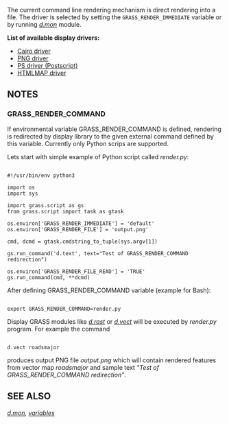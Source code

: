 

The current command line rendering mechanism is direct rendering into
a file. The driver is selected by setting
the `GRASS_RENDER_IMMEDIATE` variable or by
running *[d.mon](d.mon.html)* module.

**List of available display drivers:**

* [Cairo driver](cairodriver.html)
* [PNG driver](pngdriver.html)
* [PS driver (Postscript)](psdriver.html)
* [HTMLMAP driver](htmldriver.html)

## NOTES

### GRASS\_RENDER\_COMMAND

If environmental variable GRASS\_RENDER\_COMMAND is defined,
rendering is redirected by display library to the given external command
defined by this variable. Currently only Python scrips are supported.

Lets start with simple example of Python script called *render.py*:

```

#!/usr/bin/env python3

import os
import sys

import grass.script as gs
from grass.script import task as gtask

os.environ['GRASS_RENDER_IMMEDIATE'] = 'default'
os.environ['GRASS_RENDER_FILE'] = 'output.png'

cmd, dcmd = gtask.cmdstring_to_tuple(sys.argv[1])

gs.run_command('d.text', text="Test of GRASS_RENDER_COMMAND redirection")

os.environ['GRASS_RENDER_FILE_READ'] = 'TRUE'
gs.run_command(cmd, **dcmd)

```

After defining GRASS\_RENDER\_COMMAND variable (example for Bash):

```

export GRASS_RENDER_COMMAND=render.py

```

Display GRASS modules like *[d.rast](d.rast.html)*
or *[d.vect](d.vect.html)* will be executed
by *render.py* program.
For example the command

```

d.vect roadsmajor

```

produces output PNG file *output.png* which will contain rendered
features from vector map *roadsmajor* and sample text *"Test of
GRASS\_RENDER\_COMMAND redirection"*.

## SEE ALSO

*[d.mon](d.mon.html),
[variables](variables.html#list-of-selected-grass-environment-variables-for-rendering)*
